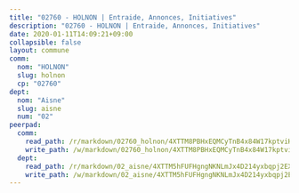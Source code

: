 ```yaml
---
title: "02760 - HOLNON | Entraide, Annonces, Initiatives"
description: "02760 - HOLNON | Entraide, Annonces, Initiatives"
date: 2020-01-11T14:09:21+09:00
collapsible: false
layout: commune
comm:
  nom: "HOLNON"
  slug: holnon
  cp: "02760"
dept:
  nom: "Aisne"
  slug: aisne
  num: "02"
peerpad:
  comm:
    read_path: /r/markdown/02760_holnon/4XTTM8PBHxEQMCyTnB4x84W17kptviHRLq8tycw5Y3Cu3HN8C
    write_path: /w/markdown/02760_holnon/4XTTM8PBHxEQMCyTnB4x84W17kptviHRLq8tycw5Y3Cu3HN8C-K3TgUbUTqSRVn1RSceeJo7obWLpmrZ2xW6cd7EAvCqX6E5YPPgWu212Y5QYmijkSjCmrETFeqhpVdrrJT9sLJwXYYxABwD1XkBkq6SBp9CLd6UD1nYRPoG5WVsTcgSMD7rV6kwzk
  dept:
    read_path: /r/markdown/02_aisne/4XTTM5hFUFHgngNKNLmJx4D214yxbqpj2EXK5CBjZ5LZF3zAf
    write_path: /w/markdown/02_aisne/4XTTM5hFUFHgngNKNLmJx4D214yxbqpj2EXK5CBjZ5LZF3zAf-K3TgUfAP6D753WPagZBnpcFgyCUpnZXNhrQsKU6J8qon6wxmFCHD5kB3GMzCYyJmAGHN58p9qgKDhnEgSAuHEK3wjVXSJoUkHyn6Vb7T2aNZ2y6ez5BMkQCEQxoUkfyK9J3TXU3M
---
```


